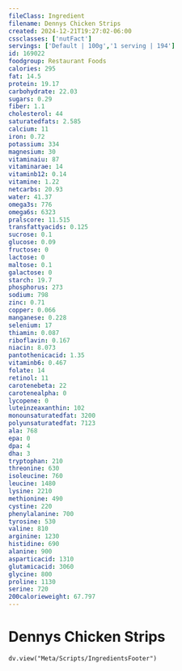 ```yaml
---
fileClass: Ingredient
filename: Dennys Chicken Strips
created: 2024-12-21T19:27:02-06:00
cssclasses: ['nutFact']
servings: ['Default | 100g','1 serving | 194']
id: 169022
foodgroup: Restaurant Foods
calories: 295
fat: 14.5
protein: 19.17
carbohydrate: 22.03
sugars: 0.29
fiber: 1.1
cholesterol: 44
saturatedfats: 2.585
calcium: 11
iron: 0.72
potassium: 334
magnesium: 30
vitaminaiu: 87
vitaminarae: 14
vitaminb12: 0.14
vitamine: 1.22
netcarbs: 20.93
water: 41.37
omega3s: 776
omega6s: 6323
pralscore: 11.515
transfattyacids: 0.125
sucrose: 0.1
glucose: 0.09
fructose: 0
lactose: 0
maltose: 0.1
galactose: 0
starch: 19.7
phosphorus: 273
sodium: 798
zinc: 0.71
copper: 0.066
manganese: 0.228
selenium: 17
thiamin: 0.087
riboflavin: 0.167
niacin: 8.073
pantothenicacid: 1.35
vitaminb6: 0.467
folate: 14
retinol: 11
carotenebeta: 22
carotenealpha: 0
lycopene: 0
luteinzeaxanthin: 102
monounsaturatedfat: 3200
polyunsaturatedfat: 7123
ala: 768
epa: 0
dpa: 4
dha: 3
tryptophan: 210
threonine: 630
isoleucine: 760
leucine: 1480
lysine: 2210
methionine: 490
cystine: 220
phenylalanine: 700
tyrosine: 530
valine: 810
arginine: 1230
histidine: 690
alanine: 900
asparticacid: 1310
glutamicacid: 3060
glycine: 800
proline: 1130
serine: 720
200calorieweight: 67.797
---
```


# Dennys Chicken Strips

```dataviewjs
dv.view("Meta/Scripts/IngredientsFooter")
```